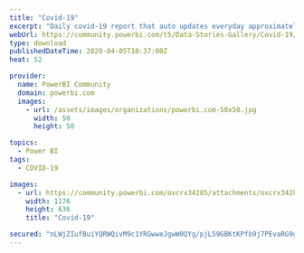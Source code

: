 ```yaml
---
title: "Covid-19"
excerpt: "Daily covid-19 report that auto updates everyday approximately 6:30PM Arizona timezone. Datasource is Johns Hopkins github. I have provided the .pbix"
webUrl: https://community.powerbi.com/t5/Data-Stories-Gallery/Covid-19/m-p/1008733
type: download
publishedDateTime: 2020-04-05T10:37:00Z
heat: 52

provider:
  name: PowerBI Community
  domain: powerbi.com
  images:
    - url: /assets/images/organizations/powerbi.com-50x50.jpg
      width: 50
      height: 50

topics:
  - Power BI
tags:
  - COVID-19

images:
  - url: https://community.powerbi.com/oxcrx34285/attachments/oxcrx34285/DataStoriesGallery/3682/3/covid-19-04062020-pbi.jpg
    width: 1176
    height: 636
    title: "Covid-19"

secured: "nLWjZIufBuiYQRWQivM9c1YRGwweJgwW0QYg/pjL59GBKtKPfb9j7PEvaRG9gIYLxqgxOGty5EoImDCEp2p4ZtOabkFIKtpuMtYKUS4g8Dt5JctniTIV8pL7y3ViXlhqQ2g7tmsh9F8eq/dR73WCd9YRZDVZcRrv/Npv6UKK0jHZ7OrbbhLWYusDSkbkJs5iF+yvE08fiXYYoSAnr+9VlhCCaFnzfsj4uM8UvYerYXXC4FO1UUVx2O3iCPcEYlSDZzEk4PXE5W8KvOqIHCU4Onn3kVCO9n65vEIhL7/JOATf7IdaIhM81KzbT9zmG80DfWI2xEz61HSharPYqS+R7+zxSyy5xVa8pnL6OCEJUOCa0fqtlKbC5zLSvR0l9+bK;4XsYmjjIWAfssrDoPq6IAA=="
---
```


